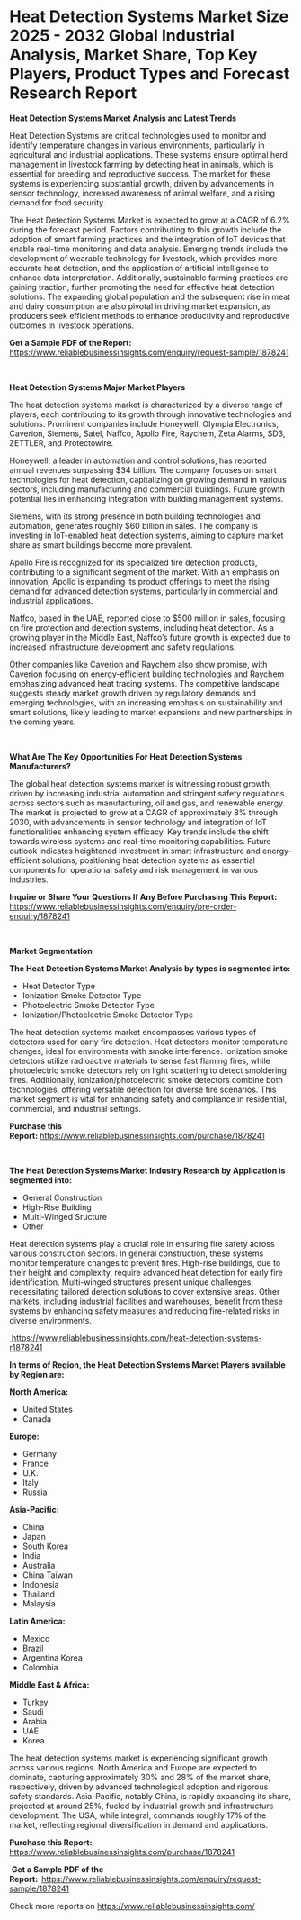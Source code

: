 <p><h1>Heat Detection Systems Market Size 2025 - 2032 Global Industrial Analysis, Market Share, Top Key Players, Product Types and Forecast Research Report</h1></p><p><strong>Heat Detection Systems Market Analysis and Latest Trends</strong></p>
<p><p>Heat Detection Systems are critical technologies used to monitor and identify temperature changes in various environments, particularly in agricultural and industrial applications. These systems ensure optimal herd management in livestock farming by detecting heat in animals, which is essential for breeding and reproductive success. The market for these systems is experiencing substantial growth, driven by advancements in sensor technology, increased awareness of animal welfare, and a rising demand for food security.</p><p>The Heat Detection Systems Market is expected to grow at a CAGR of 6.2% during the forecast period. Factors contributing to this growth include the adoption of smart farming practices and the integration of IoT devices that enable real-time monitoring and data analysis. Emerging trends include the development of wearable technology for livestock, which provides more accurate heat detection, and the application of artificial intelligence to enhance data interpretation. Additionally, sustainable farming practices are gaining traction, further promoting the need for effective heat detection solutions. The expanding global population and the subsequent rise in meat and dairy consumption are also pivotal in driving market expansion, as producers seek efficient methods to enhance productivity and reproductive outcomes in livestock operations.</p></p>
<p><strong>Get a Sample PDF of the Report:&nbsp;</strong> <a href="https://www.reliablebusinessinsights.com/enquiry/request-sample/1878241?utm_campaign=2459&utm_medium=2&utm_source=Github&utm_content=ia&utm_term=20022025&utm_id=heat-detection-systems">https://www.reliablebusinessinsights.com/enquiry/request-sample/1878241</a></p>
<p>&nbsp;</p>
<p><strong>Heat Detection Systems Major Market Players</strong></p>
<p><p>The heat detection systems market is characterized by a diverse range of players, each contributing to its growth through innovative technologies and solutions. Prominent companies include Honeywell, Olympia Electronics, Caverion, Siemens, Satel, Naffco, Apollo Fire, Raychem, Zeta Alarms, SD3, ZETTLER, and Protectowire.</p><p>Honeywell, a leader in automation and control solutions, has reported annual revenues surpassing $34 billion. The company focuses on smart technologies for heat detection, capitalizing on growing demand in various sectors, including manufacturing and commercial buildings. Future growth potential lies in enhancing integration with building management systems.</p><p>Siemens, with its strong presence in both building technologies and automation, generates roughly $60 billion in sales. The company is investing in IoT-enabled heat detection systems, aiming to capture market share as smart buildings become more prevalent.</p><p>Apollo Fire is recognized for its specialized fire detection products, contributing to a significant segment of the market. With an emphasis on innovation, Apollo is expanding its product offerings to meet the rising demand for advanced detection systems, particularly in commercial and industrial applications.</p><p>Naffco, based in the UAE, reported close to $500 million in sales, focusing on fire protection and detection systems, including heat detection. As a growing player in the Middle East, Naffco’s future growth is expected due to increased infrastructure development and safety regulations.</p><p>Other companies like Caverion and Raychem also show promise, with Caverion focusing on energy-efficient building technologies and Raychem emphasizing advanced heat tracing systems. The competitive landscape suggests steady market growth driven by regulatory demands and emerging technologies, with an increasing emphasis on sustainability and smart solutions, likely leading to market expansions and new partnerships in the coming years.</p></p>
<p>&nbsp;</p>
<p><strong>What Are The Key Opportunities For Heat Detection Systems Manufacturers?</strong></p>
<p><p>The global heat detection systems market is witnessing robust growth, driven by increasing industrial automation and stringent safety regulations across sectors such as manufacturing, oil and gas, and renewable energy. The market is projected to grow at a CAGR of approximately 8% through 2030, with advancements in sensor technology and integration of IoT functionalities enhancing system efficacy. Key trends include the shift towards wireless systems and real-time monitoring capabilities. Future outlook indicates heightened investment in smart infrastructure and energy-efficient solutions, positioning heat detection systems as essential components for operational safety and risk management in various industries.</p></p>
<p><strong>Inquire or Share Your Questions If Any Before Purchasing This Report:</strong> <a href="https://www.reliablebusinessinsights.com/enquiry/pre-order-enquiry/1878241?utm_campaign=2459&utm_medium=2&utm_source=Github&utm_content=ia&utm_term=20022025&utm_id=heat-detection-systems">https://www.reliablebusinessinsights.com/enquiry/pre-order-enquiry/1878241</a></p>
<p>&nbsp;</p>
<p><strong>Market Segmentation</strong></p>
<p><strong>The Heat Detection Systems Market Analysis by types is segmented into:</strong></p>
<p><ul><li>Heat Detector Type</li><li>Ionization Smoke Detector Type</li><li>Photoelectric Smoke Detector Type</li><li>Ionization/Photoelectric Smoke Detector Type</li></ul></p>
<p><p>The heat detection systems market encompasses various types of detectors used for early fire detection. Heat detectors monitor temperature changes, ideal for environments with smoke interference. Ionization smoke detectors utilize radioactive materials to sense fast flaming fires, while photoelectric smoke detectors rely on light scattering to detect smoldering fires. Additionally, ionization/photoelectric smoke detectors combine both technologies, offering versatile detection for diverse fire scenarios. This market segment is vital for enhancing safety and compliance in residential, commercial, and industrial settings.</p></p>
<p><strong>Purchase this Report:&nbsp;</strong><a href="https://www.reliablebusinessinsights.com/purchase/1878241?utm_campaign=2459&utm_medium=2&utm_source=Github&utm_content=ia&utm_term=20022025&utm_id=heat-detection-systems">https://www.reliablebusinessinsights.com/purchase/1878241</a></p>
<p>&nbsp;</p>
<p><strong>The Heat Detection Systems Market Industry Research by Application is segmented into:</strong></p>
<p><ul><li>General Construction</li><li>High-Rise Building</li><li>Multi-Winged Sructure</li><li>Other</li></ul></p>
<p><p>Heat detection systems play a crucial role in ensuring fire safety across various construction sectors. In general construction, these systems monitor temperature changes to prevent fires. High-rise buildings, due to their height and complexity, require advanced heat detection for early fire identification. Multi-winged structures present unique challenges, necessitating tailored detection solutions to cover extensive areas. Other markets, including industrial facilities and warehouses, benefit from these systems by enhancing safety measures and reducing fire-related risks in diverse environments.</p></p>
<p><a href="https://www.reliablebusinessinsights.com/heat-detection-systems-r1878241?utm_campaign=2459&utm_medium=2&utm_source=Github&utm_content=ia&utm_term=20022025&utm_id=heat-detection-systems">&nbsp;https://www.reliablebusinessinsights.com/heat-detection-systems-r1878241</a></p>
<p><strong>In terms of Region, the Heat Detection Systems Market Players available by Region are:</strong></p>
<p>
    <p> <strong> North America: </strong>
        <ul>
            <li>United States</li>
            <li>Canada</li>
        </ul>
        </p> 
    <p> <strong> Europe: </strong>
        <ul>
            <li>Germany</li>
            <li>France</li>
            <li>U.K.</li>
            <li>Italy</li>
            <li>Russia</li>
        </ul>
        </p> 
    <p> <strong> Asia-Pacific: </strong>
        <ul>
            <li>China</li>
            <li>Japan</li>
            <li>South Korea</li>
            <li>India</li>
            <li>Australia</li>
            <li>China Taiwan</li>
            <li>Indonesia</li>
            <li>Thailand</li>
            <li>Malaysia</li>
        </ul>
        </p> 
    <p> <strong> Latin America: </strong>
        <ul>
            <li>Mexico</li>
            <li>Brazil</li>
            <li>Argentina Korea</li>
            <li>Colombia</li>
        </ul>
        </p> 
    <p> <strong> Middle East & Africa: </strong>
        <ul>
            <li>Turkey</li>
            <li>Saudi</li>
            <li>Arabia</li>
            <li>UAE</li>
            <li>Korea</li>
        </ul>
    </p>
    </p>
<p><p>The heat detection systems market is experiencing significant growth across various regions. North America and Europe are expected to dominate, capturing approximately 30% and 28% of the market share, respectively, driven by advanced technological adoption and rigorous safety standards. Asia-Pacific, notably China, is rapidly expanding its share, projected at around 25%, fueled by industrial growth and infrastructure development. The USA, while integral, commands roughly 17% of the market, reflecting regional diversification in demand and applications.</p></p>
<p><strong>Purchase this Report: </strong><a href="https://www.reliablebusinessinsights.com/purchase/1878241?utm_campaign=2459&utm_medium=2&utm_source=Github&utm_content=ia&utm_term=20022025&utm_id=heat-detection-systems">https://www.reliablebusinessinsights.com/purchase/1878241</a></p>
<p>&nbsp;<strong>Get a Sample PDF of the Report:&nbsp;&nbsp;</strong><a href="https://www.reliablebusinessinsights.com/enquiry/request-sample/1878241?utm_campaign=2459&utm_medium=2&utm_source=Github&utm_content=ia&utm_term=20022025&utm_id=heat-detection-systems">https://www.reliablebusinessinsights.com/enquiry/request-sample/1878241</a></p>
<p><strong></strong></p>
<p>Check more reports on <a href="https://www.reliablebusinessinsights.com/?utm_campaign=2459&utm_medium=2&utm_source=Github&utm_content=ia&utm_term=20022025&utm_id=heat-detection-systems">https://www.reliablebusinessinsights.com/</a></p>